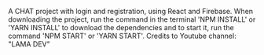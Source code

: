 A CHAT project with login and registration, using React and Firebase. When downloading the project, run the command  in the terminal 'NPM INSTALL' or 'YARN INSTALL' to download the dependencies and to start it, run the command 'NPM START' or 'YARN START'. Credits to Youtube channel: "LAMA DEV"
